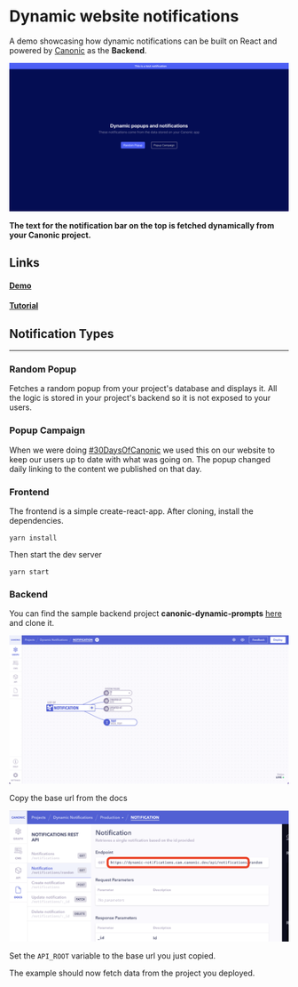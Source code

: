 # Dynamic website notifications

A demo showcasing how dynamic notifications can be built on React and powered by [Canonic](https://canonic.dev/) as the **Backend**.

![Screenshot](./screenshots/1.png)

**The text for the notification bar on the top is fetched dynamically from your Canonic project.**

## Links

#### [Demo](https://dynamic-notifications.netlify.app/?utm_source=github&utm_medium=organic_code&utm_campaign=30daysofcanonic_uc_1&utm_content=day_4)

#### [Tutorial]()

## Notification Types

---

### Random Popup

Fetches a random popup from your project's database and displays it. All the logic is stored in your project's backend so it is not exposed to your users.

### Popup Campaign

When we were doing [#30DaysOfCanonic](https://www.canonic.dev/30-days-of-canonic/?utm_source=github&utm_medium=organic_samples&utm_campaign=30daysofcanonic_uc_1&utm_content=day_4) we used this on our website to keep our users up to date with what was going on. The popup changed daily linking to the content we published on that day.

### Frontend

The frontend is a simple create-react-app. After cloning, install the dependencies.

```
yarn install
```

Then start the dev server

```
yarn start
```

### Backend

You can find the sample backend project **canonic-dynamic-prompts** [here](https://app.canonic.dev/dashboard/marketplace/samples) and clone it.

![Screenshot](./screenshots/2.png)

Copy the base url from the docs

![Screenshot](./screenshots/3.png)

Set the `API_ROOT` variable to the base url you just copied.

The example should now fetch data from the project you deployed.
